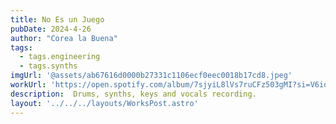 ```yaml
---
title: No Es un Juego
pubDate: 2024-4-26
author: "Corea la Buena"
tags:
  - tags.engineering
  - tags.synths
imgUrl: '@assets/ab67616d0000b27331c1106ecf0eec0018b17cd8.jpeg'
workUrl: 'https://open.spotify.com/album/7sjyiL8lVs7ruCFz503gMI?si=V6ioVrPCSnWKE-YE017OCg'
description:  Drums, synths, keys and vocals recording.
layout: '../../../layouts/WorksPost.astro'
---
```

